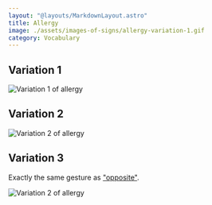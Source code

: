 ```yaml
---
layout: "@layouts/MarkdownLayout.astro"
title: Allergy
image: ./assets/images-of-signs/allergy-variation-1.gif
category: Vocabulary
---
```


## Variation 1

![Variation 1 of allergy](@signs/allergy-variation-1.gif)

## Variation 2

![Variation 2 of allergy](@signs/allergy-variation-2.gif)

## Variation 3

Exactly the same gesture as ["opposite"](./opposite).

![Variation 2 of allergy](@signs/opposite.gif)
